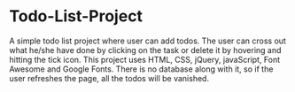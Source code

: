 # Todo-List-Project

A simple todo list project where user can add todos.
The user can cross out what he/she have done by clicking on the task or delete it by hovering and hitting the tick icon. This project uses HTML, CSS, jQuery, javaScript, Font Awesome and Google Fonts.
There is no database along with it, so if the user refreshes the page, all the todos will be vanished.
